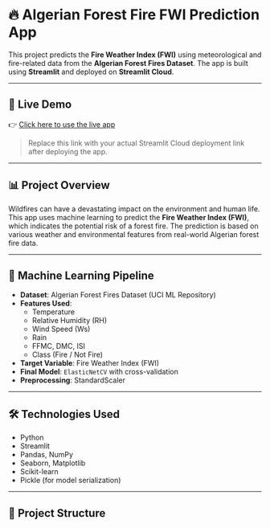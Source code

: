 # 🔥 Algerian Forest Fire FWI Prediction App

This project predicts the **Fire Weather Index (FWI)** using meteorological and fire-related data from the **Algerian Forest Fires Dataset**. The app is built using **Streamlit** and deployed on **Streamlit Cloud**.

---

## 🚀 Live Demo

👉 [Click here to use the live app](https://your-deployed-streamlit-url)  
> Replace this link with your actual Streamlit Cloud deployment link after deploying the app.

---

## 📊 Project Overview

Wildfires can have a devastating impact on the environment and human life. This app uses machine learning to predict the **Fire Weather Index (FWI)**, which indicates the potential risk of a forest fire. The prediction is based on various weather and environmental features from real-world Algerian forest fire data.

---

## 🧠 Machine Learning Pipeline

- **Dataset**: Algerian Forest Fires Dataset (UCI ML Repository)
- **Features Used**:
  - Temperature
  - Relative Humidity (RH)
  - Wind Speed (Ws)
  - Rain
  - FFMC, DMC, ISI
  - Class (Fire / Not Fire)
- **Target Variable**: Fire Weather Index (FWI)
- **Final Model**: `ElasticNetCV` with cross-validation
- **Preprocessing**: StandardScaler

---

## 🛠 Technologies Used

- Python
- Streamlit
- Pandas, NumPy
- Seaborn, Matplotlib
- Scikit-learn
- Pickle (for model serialization)

---

## 📁 Project Structure

